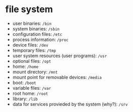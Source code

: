 # file system

- user binaries: `/bin`
- system binaries: `/sbin`
- configuration files: `/etc`
- process information: `/proc`
- device files: `/dev`
- temporary files: `/tmp`
- user system resources (user programs): `/usr`
- optional files: `/opt`
- home: `/home`
- mount directory: `/mnt`
- mount point for removable devices: `/media`
- boot: `/boot`
- variable files: `/var`
- root home: `/root`
- library: `/lib`
- data for services provieded by the system (why?): `/srv`
